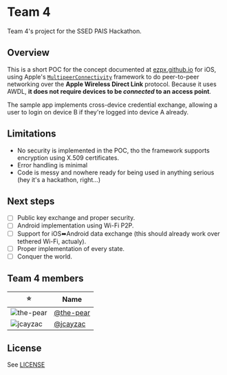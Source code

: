 # Team 4
Team 4's project for the SSED PAIS Hackathon.

## Overview
This is a short POC for the concept documented at [ezpx.github.io](https://ezpx.github.io/) for iOS, using Apple's [`MultipeerConnectivity`](https://developer.apple.com/documentation/multipeerconnectivity/) framework to do peer-to-peer networking over the **Apple Wireless Direct Link** protocol. Because it uses AWDL, **it does not require devices to be _connected_ to an access point**.

The sample app implements cross-device credential exchange, allowing a user to login on device B if they're logged into device A already.

## Limitations
- No security is implemented in the POC, tho the framework supports encryption using X.509 certificates.
- Error handling is minimal
- Code is messy and nowhere ready for being used in anything serious (hey it's a hackathon, right…)

## Next steps
- [ ] Public key exchange and proper security.
- [ ] Android implementation using Wi-Fi P2P.
- [ ] Support for iOS⬌Android data exchange (this should already work over tethered Wi-Fi, actualy).
- [ ] Proper implementation of every state.
- [ ] Conquer the world.

## Team 4 members
|⭐️|Name|
|-|-|
|![the-pear](https://avatars3.githubusercontent.com/u/30165525?s=32)|[@the-pear](https://github.com/the-pear)|
|![jcayzac](https://avatars0.githubusercontent.com/u/106682?s=32)|[@jcayzac](https://github.com/jcayzac)|

## License
See [LICENSE](//github.com/PAISHackathon/team4/blob/master/LICENSE)
